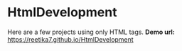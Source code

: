# HtmlDevelopment

Here are a few projects using only HTML tags.
**Demo url:** https://reetika7.github.io/HtmlDevelopment
